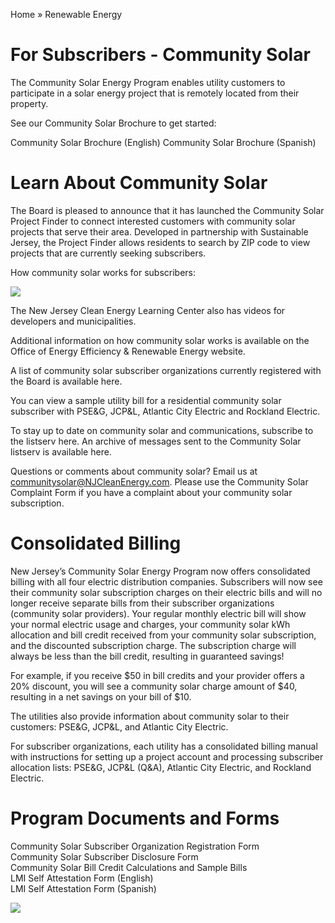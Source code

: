Home » Renewable Energy  

# For Subscribers - Community Solar  

The Community Solar Energy Program enables utility customers to participate in a solar energy project that is remotely located from their property.  

See our Community Solar Brochure to get started:  

Community Solar Brochure (English) Community Solar Brochure (Spanish)  

# Learn About Community Solar  

The Board is pleased to announce that it has launched the Community Solar Project Finder to connect interested customers with community solar projects that serve their area. Developed in partnership with Sustainable Jersey, the Project Finder allows residents to search by ZIP code to view projects that are currently seeking subscribers.  

How community solar works for subscribers:  

![](images/39a37c16ca446cfc9669e2291b9959498926aabbe4f23ec7aee2d1a4428f2bfd.jpg)  

The New Jersey Clean Energy Learning Center also has videos for developers and municipalities.  

Additional information on how community solar works is available on the Office of Energy Efficiency & Renewable Energy website.  

A list of community solar subscriber organizations currently registered with the Board is available here.  

You can view a sample utility bill for a residential community solar subscriber with PSE&G, JCP&L, Atlantic City Electric and Rockland Electric.  

To stay up to date on community solar and communications, subscribe to the listserv here. An archive of messages sent to the Community Solar listserv is available here.  

Questions or comments about community solar? Email us at   
communitysolar@NJCleanEnergy.com. Please use the Community Solar Complaint Form if you have a complaint about your community solar subscription.  

# Consolidated Billing  

New Jersey’s Community Solar Energy Program now offers consolidated billing with all four electric distribution companies. Subscribers will now see their community solar subscription charges on their electric bills and will no longer receive separate bills from their subscriber organizations (community solar providers). Your regular monthly electric bill will show your normal electric usage and charges, your community solar kWh allocation and bill credit received from your community solar subscription, and the discounted subscription charge. The subscription charge will always be less than the bill credit, resulting in guaranteed savings!  

For example, if you receive \$50 in bill credits and your provider offers a $20\%$ discount, you will see a community solar charge amount of \$40, resulting in a net savings on your bill of \$10.  

The utilities also provide information about community solar to their customers: PSE&G, JCP&L, and Atlantic City Electric.  

For subscriber organizations, each utility has a consolidated billing manual with instructions for setting up a project account and processing subscriber allocation lists: PSE&G, JCP&L (Q&A), Atlantic City Electric, and Rockland Electric.  

# Program Documents and Forms  

Community Solar Subscriber Organization Registration Form   
Community Solar Subscriber Disclosure Form   
Community Solar Bill Credit Calculations and Sample Bills   
LMI Self Attestation Form (English)   
LMI Self Attestation Form (Spanish)  

![](images/317e6d872ff1edab0639cb0e3012b8a2db3a94bf6b34f28f1bab6a2bb5532cf7.jpg)  